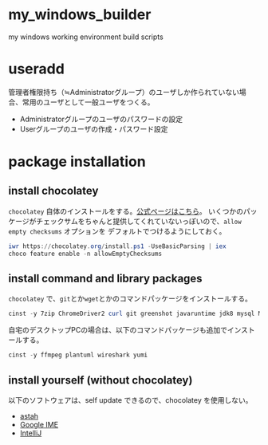 # my_windows_builder
my windows working environment build scripts

# useradd
管理者権限持ち（≒Administratorグループ）のユーザしか作られていない場合、常用のユーザとして一般ユーザをつくる。

* Administratorグループのユーザのパスワードの設定
* Userグループのユーザの作成・パスワード設定

# package installation
## install chocolatey
`chocolatey` 自体のインストールをする。[公式ページはこちら](https://chocolatey.org/install)。
いくつかのパッケージがチェックサムをちゃんと提供してくれていないっぽいので、`allow empty checksums` オプションを
デフォルトでつけるようにしておく。

```powershell
iwr https://chocolatey.org/install.ps1 -UseBasicParsing | iex
choco feature enable -n allowEmptyChecksums
```
## install command and library packages
`chocolatey` で、`git`とか`wget`とかのコマンドパッケージをインストールする。

```powershell
cinst -y 7zip ChromeDriver2 curl git greenshot javaruntime jdk8 mysql MySql.Utilities mysql.workbench nodejs notepadplusplus php putty.portable python rsync ruby screentogif SQLite sqlite.analyzer sqlite.shell sysinternals vagrant virtualbox vlc wget whois winmerge-jp
```

自宅のデスクトップPCの場合は、以下のコマンドパッケージも追加でインストールする。

```powershell
cinst -y ffmpeg plantuml wireshark yumi
```

## install yourself (without chocolatey)
以下のソフトウェアは、self update できるので、chocolatey を使用しない。

* [astah](http://astah.change-vision.com/ja/)
* [Google IME](https://www.google.co.jp/ime/)
* [IntelliJ](https://www.jetbrains.com/)
